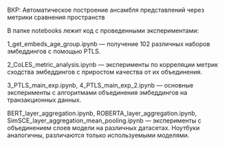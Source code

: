 ВКР: Автоматическое построение ансамбля представлений через метрики сравнения пространств

В папке notebooks лежит код с проведенными экспериментами:

1_get_embeds_age_group.ipynb — получение 102 различных наборов эмбеддингов с помощью PTLS.

2_CoLES_metric_analysis.ipynb — эксперименты по корреляции метрик сходства эмбеддингов с приростом качества от их объединения.

3_PTLS_main_exp.ipynb, 4_PTLS_main_exp_2.ipynb — основные эксперименты с алгоритмами объединения эмбеддингов на транзакционных данных.

BERT_layer_aggregation.ipynb, ROBERTA_layer_aggregation.ipynb, SimSCE_layer_aggregation_mean_pooling.ipynb — эксперименты с объединением слоев модели на различных датасетах. Ноутбуки аналогичны, различаются только используемыми моделями.
